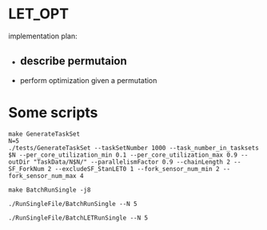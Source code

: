 # LET_OPT
implementation plan:
- describe permutaion
    - 
- perform optimization given a permutation


# Some scripts
```
make GenerateTaskSet
N=5
./tests/GenerateTaskSet --taskSetNumber 1000 --task_number_in_tasksets $N --per_core_utilization_min 0.1 --per_core_utilization_max 0.9 --outDir "TaskData/N$N/" --parallelismFactor 0.9 --chainLength 2 --SF_ForkNum 2 --excludeSF_StanLET0 1 --fork_sensor_num_min 2 --fork_sensor_num_max 4

make BatchRunSingle -j8

./RunSingleFile/BatchRunSingle --N 5

./RunSingleFile/BatchLETRunSingle --N 5
```